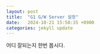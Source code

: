 ```yaml
---
layout: post
title:  "G1 G/W Server 설정"
date:   2024-10-21 15:58:35 +0900
categories: jekyll update
---
```

어디 잘되는지 한번 봅시다.